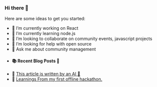 ### Hi there 👋

Here are some ideas to get you started:

- 🔭 I’m currently working on React 
- 🌱 I’m currently learning node.js
- 👯 I’m looking to collaborate on community events, javascript projects 
- 🤔 I’m looking for help with open source 
- 💬 Ask me about community management 
- #### :books: Recent Blog Posts 📝
<!-- BLOGPOSTS:START -->
 - 🚀 [This article is written by an AI 👀](https://hardikkwrites.hashnode.dev/this-article-is-written-by-an-ai)
 - 🚀 [Learnings From my first offline hackathon.](https://hardikkwrites.hashnode.dev/learnings-from-my-first-offline-hackathon)<!-- BLOGPOSTS:END -->


